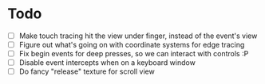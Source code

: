 # Todo

- [ ] Make touch tracing hit the view under finger, instead of the event's view
- [ ] Figure out what's going on with coordinate systems for edge tracing
- [ ] Fix begin events for deep presses, so we can interact with controls :P
- [ ] Disable event intercepts when on a keyboard window
- [ ] Do fancy "release" texture for scroll view 
